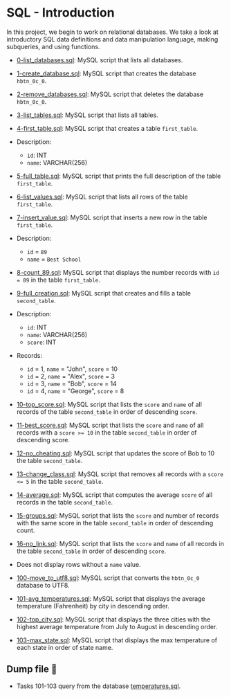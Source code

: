# SQL - Introduction

In this project, we begin to work on relational databases. We take a look at introductory SQL data definitions and data manipulation language, making subqueries, and using functions.


  * [0-list_databases.sql](./0-list_databases.sql): MySQL script that lists all databases.

  * [1-create_database.sql](./1-create_database.sql): MySQL script that creates the database `hbtn_0c_0`.
  
  * [2-remove_databases.sql](./2-remove_databases.sql): MySQL script that deletes the database `hbtn_0c_0`.

  * [3-list_tables.sql](./3-list_tables.sql): MySQL script that lists all tables.
  
  * [4-first_table.sql](./4-first_table.sql): MySQL script that creates a table `first_table`.
  * Description:
    * `id`: INT
    * `name`: VARCHAR(256)

  * [5-full_table.sql](./5-full_table.sql): MySQL script that prints the full description of the table `first_table`.
  
  * [6-list_values.sql](./6-list_values.sql): MySQL script that lists all rows of the table
  `first_table`.

  * [7-insert_value.sql](./7-insert_value.sql): MySQL script that inserts a new row in the table `first_table`.
  * Description:
    * `id` = `89`
    * `name` = `Best School`

  * [8-count_89.sql](./8-count_89.sql): MySQL script that displays the number records with `id = 89` in the table `first_table`.

  * [9-full_creation.sql](./9-full_creation.sql): MySQL script that creates and fills a table `second_table`.
  * Description:
    * `id`: INT
    * `name`: VARCHAR(256)
    * `score`: INT
  * Records:
    * `id` = 1, `name` = "John", `score` = 10
    * `id` = 2, `name` = "Alex", `score` = 3
    * `id` = 3, `name` = "Bob", `score` = 14
    * `id` = 4, `name` = "George", `score` = 8

  * [10-top_score.sql](./10-top_score.sql): MySQL script that lists the `score` and `name` of all records of the table `second_table` in order of descending `score`.

  * [11-best_score.sql](./11-best_score.sql): MySQL script that lists the `score` and `name` of all records with a `score >= 10` in the table `second_table` in order of descending score.

  * [12-no_cheating.sql](./12-no_cheating.sql): MySQL script that updates the score of Bob to 10 the table `second_table`.

  * [13-change_class.sql](./13-change_class.sql): MySQL script that removes all records with a `score <= 5` in the table `second_table`.

  * [14-average.sql](./14-average.sql): MySQL script that computes the average `score` of all records in the table `second_table`.

  * [15-groups.sql](./15-groups.sql): MySQL script that lists the `score` and number of records with the same score in the table `second_table` in order of descending count.

  * [16-no_link.sql](./16-no_link.sql): MySQL script that lists the `score` and `name` of all records in the table `second_table` in order of descending `score`.
  * Does not display rows without a `name` value.

  * [100-move_to_utf8.sql](./100-move_to_utf8.sql): MySQL script that converts the `hbtn_0c_0` database to UTF8.

  * [101-avg_temperatures.sql](./101-avg_temperatures.sql): MySQL script that displays the average temperature (Fahrenheit) by city in descending order.

  * [102-top_city.sql](./102-top_city.sql): MySQL script that displays the three cities with the highest average temperature from July to August in descending order.

  * [103-max_state.sql](./103-max_state.sql): MySQL script that displays the max temperature of each state in order of state name.
  
## Dump file :dolphin:
* Tasks 101-103 query from the database [temperatures.sql](./temperatures.sql).
